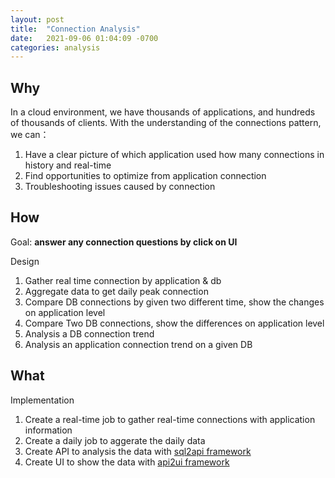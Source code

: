 ```yaml
---
layout: post
title:  "Connection Analysis"
date:   2021-09-06 01:04:09 -0700
categories: analysis
---
```

## Why
In a cloud environment, we have thousands of applications, and hundreds of thousands of clients. With the understanding of the connections pattern, we can：
1. Have a clear picture of which application used how many connections in history and real-time
2. Find opportunities to optimize from application connection
3. Troubleshooting issues caused by connection

## How
Goal: **answer any connection questions by click on UI**

Design
1. Gather real time connection by application & db
2. Aggregate data to get daily peak connection
3. Compare DB connections by given two different time, show the changes on application level
4. Compare Two DB connections, show the differences on application level
5. Analysis a DB connection trend
6. Analysis an application connection trend on a given DB
    
## What
Implementation
1. Create a real-time job to gather real-time connections with application information
2. Create a daily job to aggerate the daily data
4. Create API to analysis the data with [sql2api framework](/automation/2021/09/06/sql2api-framework.html)
5. Create UI to show the data with [api2ui framework](/automation/2021/09/06/api2ui-framework.html)

